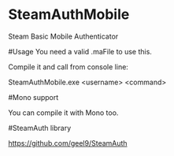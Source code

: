 # SteamAuthMobile
Steam Basic Mobile Authenticator

#Usage
You need a valid .maFile to use this.

Compile it and call from console line: 

SteamAuthMobile.exe \<username\> \<command\>

#Mono support

You can compile it with Mono too.

#SteamAuth library

https://github.com/geel9/SteamAuth
